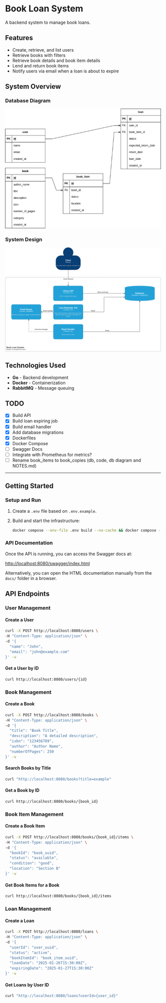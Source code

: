 # Book Loan System

A backend system to manage book loans.

## Features

- Create, retrieve, and list users
- Retrieve books with filters
- Retrieve book details and book item details
- Lend and return book items
- Notify users via email when a loan is about to expire

## System Overview

### Database Diagram
![Database Modeling](book_loan_system-DB.drawio.png "Database Schema")

### System Design
![System Design](book_loan_system-system_design.drawio.png "System Architecture")

## Technologies Used

- **Go** - Backend development
- **Docker** - Containerization
- **RabbitMQ** - Message queuing

## TODO

- [X] Build API
- [X] Build loan expiring job
- [X] Build email handler
- [X] Add database migrations
- [X] Dockerfiles
- [X] Docker Compose
- [ ] Swagger Docs
- [ ] Integrate with Prometheus for metrics?
- [ ] Rename book_items to book_copies (db, code, db diagram and NOTES.md)
---


## Getting Started

### Setup and Run

1. Create a `.env` file based on `.env.example`.
2. Build and start the infrastructure:

   ```sh
   docker compose --env-file .env build --no-cache && docker compose --env-file .env up -d --force-recreate
   ```


### API Documentation

Once the API is running, you can access the Swagger docs at:

[http://localhost:8080/swagger/index.html](http://localhost:8080/swagger/index.html)

Alternatively, you can open the HTML documentation manually from the `docs/` folder in a browser.

## API Endpoints

### User Management

#### Create a User
```sh
curl -X POST http://localhost:8080/users \
-H "Content-Type: application/json" \
-d '{
  "name": "John",
  "email": "john@example.com"
}' -v
```

#### Get a User by ID
```sh
curl http://localhost:8080/users/{id}
```

### Book Management

#### Create a Book
```sh
curl -X POST http://localhost:8080/books \
-H "Content-Type: application/json" \
-d '{
  "title": "Book Title",
  "description": "A detailed description",
  "isbn": "123456789",
  "author": "Author Name",
  "numberOfPages": 250
}' -v
```

#### Search Books by Title
```sh
curl "http://localhost:8080/books?title=example"
```

#### Get a Book by ID
```sh
curl http://localhost:8080/books/{book_id}
```

### Book Item Management

#### Create a Book Item
```sh
curl -X POST http://localhost:8080/books/{book_id}/items \
-H "Content-Type: application/json" \
-d '{
  "bookId": "book_uuid",
  "status": "available",
  "condition": "good",
  "location": "Section B"
}' -v
```

#### Get Book Items for a Book
```sh
curl http://localhost:8080/books/{book_id}/items
```

### Loan Management

#### Create a Loan
```sh
curl -X POST http://localhost:8080/loans \
-H "Content-Type: application/json" \
-d '{
  "userId": "user_uuid",
  "status": "active",
  "bookItemId": "book_item_uuid",
  "loanDate": "2025-01-26T15:30:00Z",
  "expiringDate": "2025-01-27T15:30:00Z"
}' -v
```

#### Get Loans by User ID
```sh
curl "http://localhost:8080/loans?userId={user_id}"
```

